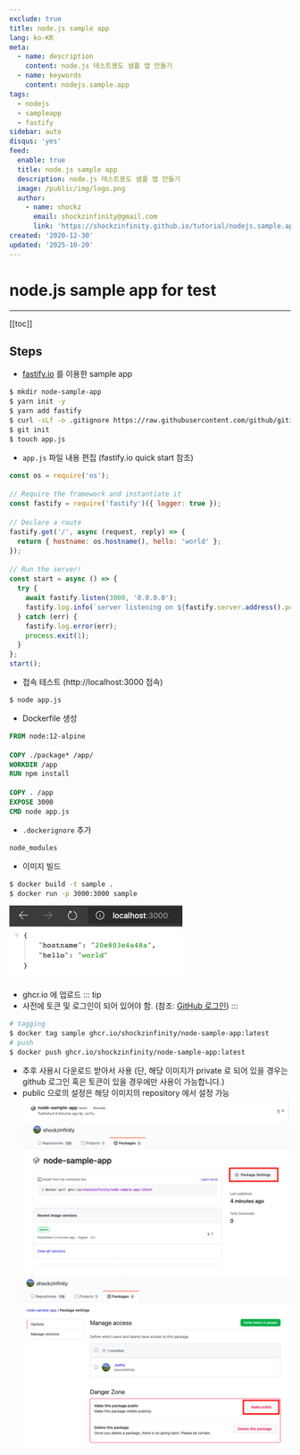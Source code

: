 ```yaml
---
exclude: true
title: node.js sample app
lang: ko-KR
meta:
  - name: description
    content: node.js 테스트용도 샘플 앱 만들기
  - name: keywords
    content: nodejs.sample.app
tags:
  - nodejs
  - sampleapp
  - fastify
sidebar: auto
disqus: 'yes'
feed:
  enable: true
  title: node.js sample app
  description: node.js 테스트용도 샘플 앱 만들기
  image: /public/img/logo.png
  author:
    - name: shockz
      email: shockzinfinity@gmail.com
      link: 'https://shockzinfinity.github.io/tutorial/nodejs.sample.app.html'
created: '2020-12-30'
updated: '2025-10-20'
---
```


# node.js sample app for test

<TagLinks />

---

[[toc]]

## Steps

- [fastify.io](https://fastify.io) 를 이용한 sample app

```bash
$ mkdir node-sample-app
$ yarn init -y
$ yarn add fastify
$ curl -sLf -o .gitignore https://raw.githubusercontent.com/github/gitignore/master/Node.gitignore # gitignore 받기, .DS_Store 제외 추가
$ git init
$ touch app.js
```

- `app.js` 파일 내용 편집 (fastify.io quick start 참조)

```js
const os = require('os');

// Require the framework and instantiate it
const fastify = require('fastify')({ logger: true });

// Declare a route
fastify.get('/', async (request, reply) => {
  return { hostname: os.hostname(), hello: 'world' };
});

// Run the server!
const start = async () => {
  try {
    await fastify.listen(3000, '0.0.0.0');
    fastify.log.info(`server listening on ${fastify.server.address().port}`);
  } catch (err) {
    fastify.log.error(err);
    process.exit(1);
  }
};
start();
```

- 접속 테스트 (http://localhost:3000 접속)

```bash
$ node app.js
```

- Dockerfile 생성

```dockerfile
FROM node:12-alpine

COPY ./package* /app/
WORKDIR /app
RUN npm install

COPY . /app
EXPOSE 3000
CMD node app.js
```

- `.dockerignore` 추가

```bash
node_modules
```

- 이미지 빌드

```bash
$ docker build -t sample .
$ docker run -p 3000:3000 sample
```

![sample.app](./images/sample.app.1.png)

- ghcr.io 에 업로드
  ::: tip
- 사전에 토큰 및 로그인이 되어 있어야 함. (참조: [GitHub 로그인](https://shockzinfinity.github.io/dev-log/github.html#github-container-registry-%E1%84%8B%E1%85%A6-%E1%84%8B%E1%85%A5%E1%86%B8%E1%84%85%E1%85%A9%E1%84%83%E1%85%B3-%E1%84%92%E1%85%A1%E1%84%80%E1%85%B5-%E1%84%8B%E1%85%B1%E1%84%92%E1%85%A1%E1%86%AB-%E1%84%8C%E1%85%AE%E1%86%AB%E1%84%87%E1%85%B5))
  :::

```bash
# tagging
$ docker tag sample ghcr.io/shockzinfinity/node-sample-app:latest
# push
$ docker push ghcr.io/shockzinfinity/node-sample-app:latest
```

- 추후 사용시 다운로드 받아서 사용 (단, 해당 이미지가 private 로 되어 있을 경우는 github 로그인 혹은 토큰이 있을 경우에만 사용이 가능합니다.)
- public 으로의 설정은 해당 이미지의 repository 에서 설정 가능
  ![ghcr.image.public](./images/ghcr.image.public.1.png)
  ![ghcr.image.public](./images/ghcr.image.public.2.png)
  ![ghcr.image.public](./images/ghcr.image.public.3.png)
